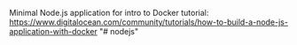 Minimal Node.js application for intro to Docker tutorial: https://www.digitalocean.com/community/tutorials/how-to-build-a-node-js-application-with-docker
"# nodejs" 
